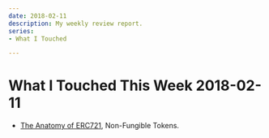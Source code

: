 ```yaml
---
date: 2018-02-11
description: My weekly review report.
series:
- What I Touched

---
```


# What I Touched This Week 2018-02-11



- [The Anatomy of ERC721](https://medium.com/crypto-currently/the-anatomy-of-erc721-e9db77abfc24), Non-Fungible Tokens.

